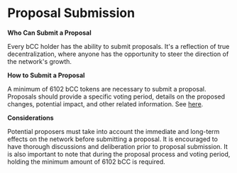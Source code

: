 # Proposal Submission

**Who Can Submit a Proposal**

Every bCC holder has the ability to submit proposals. It's a reflection of true decentralization, where anyone has the opportunity to steer the direction of the network's growth.



**How to Submit a Proposal**

A minimum of 6102 bCC tokens are necessary to submit a proposal. Proposals should provide a specific voting period, details on the proposed changes, potential impact, and other related information. See [here](https://cascadia.gitbook.io/gitbook/governance/drafting-a-proposal).



**Considerations**

Potential proposers must take into account the immediate and long-term effects on the network before submitting a proposal. It is encouraged to have thorough discussions and deliberation prior to proposal submission. It is also important to note that during the proposal process and voting period, holding the minimum amount of 6102 bCC is required.
